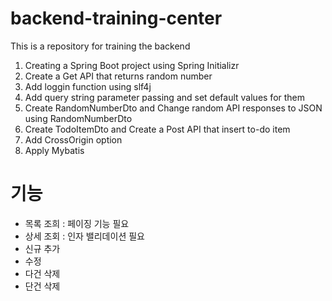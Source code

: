 # backend-training-center
This is a repository for training the backend

1. Creating a Spring Boot project using Spring Initializr
2. Create a Get API that returns random number
3. Add loggin function using slf4j
4. Add query string parameter passing and set default values for them
5. Create RandomNumberDto and Change random API responses to JSON using RandomNumberDto
6. Create TodoItemDto and Create a Post API that insert to-do item
7. Add CrossOrigin option
8. Apply Mybatis

# 기능
- 목록 조희 : 페이징 기능 필요
- 상세 조회 : 인자 밸리데이션 필요
- 신규 추가
- 수정
- 다건 삭제
- 단건 삭제

